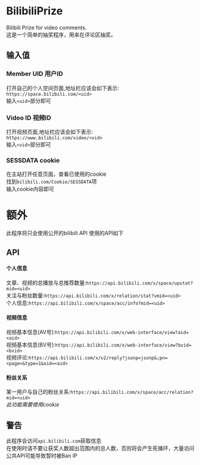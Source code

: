 # BilibiliPrize
Bilibili Prize for video comments.  
这是一个简单的抽奖程序，用来在评论区抽奖。

## 输入值
### Member UID 用户ID
打开自己的个人空间页面,地址栏应该会如下表示:  
`https://space.bilibili.com/<uid>`  
输入`<uid>`部分即可
### Video ID 视频ID
打开视频页面,地址栏应该会如下表示:  
`https://www.bilibili.com/video/<vid>`  
输入`<vid>`部分即可
### SESSDATA cookie
在主站打开任意页面，查看已使用的cookie  
找到`bilibili.com/Cookie/SESSDATA`项  
输入cookie内容即可

# 额外
此程序将只会使用公开的bilibili API
使用的API如下
## API
#### 个人信息
文章、视频的总播放与总推荐数量:`https://api.bilibili.com/x/space/upstat?mid=<uid>`  
关注与粉丝数量:`https://api.bilibili.com/x/relation/stat?vmid=<uid>`  
个人信息:`https://api.bilibili.com/x/space/acc/info?mid=<uid>`
#### 视频信息
视频基本信息(AV号):`https://api.bilibili.com/x/web-interface/view?aid=<aid>`  
视频基本信息(BV号):`https://api.bilibili.com/x/web-interface/view?bvid=<bvid>`  
视频评论:`https://api.bilibili.com/x/v2/reply?jsonp=jsonp&;pn=<page>&type=1&oid=<aid>`
#### 粉丝关系
某一用户与自己的粉丝关系:`https://api.bilibili.com/x/space/acc/relation?mid=<uid>`  
*此功能需要使用cookie*
## 警告
此程序会访问`api.bilibili.com`获取信息  
在使用时请不要让获奖人数超出范围内的总人数，否则将会产生死循环，大量访问公共API可能导致暂时被Ban IP
